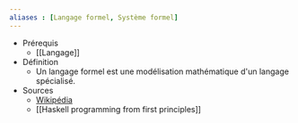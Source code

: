 ```yaml
---
aliases : [Langage formel, Système formel]
---
```

- Prérequis
	- [[Langage]]
- Définition
	-	Un langage formel est une modélisation mathématique d'un langage spécialisé.
- Sources
	-	[Wikipédia](https://fr.wikipedia.org/wiki/Syst%C3%A8me_formel)
	-	[[Haskell programming from first principles]]